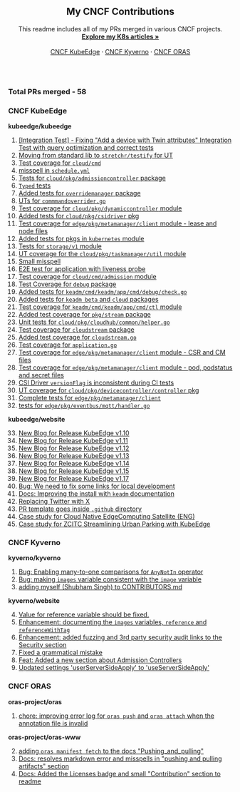 <div align="center">

  <h2 align="center">My CNCF Contributions</h2>

  <p align="center">
    This readme includes all of my PRs merged in various CNCF projects.
    <br />
    <a href="https://github.com/1Shubham7/Kubernetes-Articles/blob/main/Kubernetes-Articles.md"><strong>Explore my K8s articles »</strong></a>
    <br />
    <br />
    <a href="https://github.com/kubeedge/">CNCF KubeEdge</a>
    ·
    <a href="https://github.com/kyverno/">CNCF Kyverno</a>
    ·
    <a href="https://github.com/oras-project/">CNCF ORAS</a>
  </p>
</div>

<br>
<br>

### Total PRs merged - 58

### CNCF KubeEdge

**kubeedge/kubeedge**

1. [[Integration Test] - Fixing "Add a device with Twin attributes" Integration Test with query optimization and correct tests](https://github.com/kubeedge/kubeedge/pull/6136)
2. [Moving from standard lib to `stretchr/testify` for UT](https://github.com/kubeedge/kubeedge/pull/5837)
3. [Test coverage for `cloud/cmd`](https://github.com/kubeedge/kubeedge/pull/5827)
4. [misspell in `schedule.yml`](https://github.com/kubeedge/kubeedge/pull/5814)
5. [Tests for `cloud/pkg/admissioncontroller` package](https://github.com/kubeedge/kubeedge/pull/5813)
6. [`Typed` tests](https://github.com/kubeedge/kubeedge/pull/5812)
7. [Added tests for `overridemanager` package](https://github.com/kubeedge/kubeedge/pull/5810)
8. [UTs for `commmandoverrider.go`](https://github.com/kubeedge/kubeedge/pull/5809)
9. [Test coverage for `cloud/pkg/dynamiccontroller` module](https://github.com/kubeedge/kubeedge/pull/5803)
10. [Added tests for `cloud/pkg/csidriver` pkg](https://github.com/kubeedge/kubeedge/pull/5795)
11. [Test coverage for `edge/pkg/metamanager/client` module - lease and node files](https://github.com/kubeedge/kubeedge/pull/5780)
12. [Added tests for pkgs in `kubernetes` module](https://github.com/kubeedge/kubeedge/pull/5778)
13. [Tests for `storage/v1` module](https://github.com/kubeedge/kubeedge/pull/5763)
14. [UT coverage for the `cloud/pkg/taskmanager/util` module](https://github.com/kubeedge/kubeedge/pull/5751)
15. [Small misspell](https://github.com/kubeedge/kubeedge/pull/5742)
16. [E2E test for application with liveness probe](https://github.com/kubeedge/kubeedge/pull/5741)
17. [Test coverage for `cloud/cmd/admission` module](https://github.com/kubeedge/kubeedge/pull/5723)
18. [Test Coverage for `debug` package](https://github.com/kubeedge/kubeedge/pull/5708)
19. [Added tests for `keadm/cmd/keadm/app/cmd/debug/check.go`](https://github.com/kubeedge/kubeedge/pull/5700)
20. [Added tests for `keadm beta` and `cloud` packages](https://github.com/kubeedge/kubeedge/pull/5695)
21. [Test coverage for `keadm/cmd/keadm/app/cmd/ctl` module](https://github.com/kubeedge/kubeedge/pull/5693)
22. [Added test coverage for `pkg/stream` package](https://github.com/kubeedge/kubeedge/pull/5690)
23. [Unit tests for `cloud/pkg/cloudhub/common/helper.go`](https://github.com/kubeedge/kubeedge/pull/5687)
24. [Test coverage for `cloudstream` package](https://github.com/kubeedge/kubeedge/pull/5684)
25. [Added test coverage for `cloudstream.go`](https://github.com/kubeedge/kubeedge/pull/5682)
26. [Test coverage for `application.go`](https://github.com/kubeedge/kubeedge/pull/5675)
27. [Test coverage for `edge/pkg/metamanager/client` module - CSR and CM files](https://github.com/kubeedge/kubeedge/pull/5757)
28. [Test coverage for `edge/pkg/metamanager/client` module - pod, podstatus and secret files](https://github.com/kubeedge/kubeedge/pull/5905)
29. [CSI Driver `versionFlag` is inconsistent during CI tests](https://github.com/kubeedge/kubeedge/pull/5928)
30. [UT coverage for `cloud/pkg/devicecontroller/controller` pkg](https://github.com/kubeedge/kubeedge/pull/5970)
31. [Complete tests for `edge/pkg/metamanager/client`](https://github.com/kubeedge/kubeedge/pull/5926)
32. [tests for `edge/pkg/eventbus/mqtt/handler.go`](https://github.com/kubeedge/kubeedge/pull/6021)

**kubeedge/website**

33. [New Blog for Release KubeEdge v1.10](https://github.com/kubeedge/website/pull/535)
34. [New Blog for Release KubeEdge v1.11](https://github.com/kubeedge/website/pull/538)
35. [New Blog for Release KubeEdge v1.12](https://github.com/kubeedge/website/pull/539)
36. [New Blog for Release KubeEdge v1.13](https://github.com/kubeedge/website/pull/542)
37. [New Blog for Release KubeEdge v1.14](https://github.com/kubeedge/website/pull/541)
38. [New Blog for Release KubeEdge v1.15](https://github.com/kubeedge/website/pull/579)
39. [New Blog for Release KubeEdge v1.17](https://github.com/kubeedge/website/pull/534)
40. [Bug: We need to fix some links for local development](https://github.com/kubeedge/website/pull/567)
41. [Docs: Improving the install with `keadm` documentation](https://github.com/kubeedge/website/pull/544)
42. [Replacing Twitter with X](https://github.com/kubeedge/website/pull/543)
43. [PR template goes inside `.github` directory](https://github.com/kubeedge/website/pull/537)
44. [Case study for Cloud Native EdgeComputing Satellite (ENG)](https://github.com/kubeedge/website/pull/655)
45. [Case study for ZCITC Streamlining Urban Parking with KubeEdge](https://github.com/kubeedge/website/pull/659)
    

### CNCF Kyverno

**kyverno/kyverno**

1. [Bug: Enabling many-to-one comparisons for `AnyNotIn` operator](https://github.com/kyverno/kyverno/pull/9462)
2. [Bug: making `images` variable consistent with the `image` variable](https://github.com/kyverno/kyverno/pull/9147)
3. [adding myself (Shubham Singh) to CONTRIBUTORS.md](https://github.com/kyverno/kyverno/pull/10149)

**kyverno/website**

4. [Value for reference variable should be fixed.](https://github.com/kyverno/website/pull/1176)
5. [Enhancement: documenting the `images` variables, `reference` and `referenceWithTag`](https://github.com/kyverno/website/pull/1162)
6. [Enhancement: added fuzzing and 3rd party security audit links to the Security section](https://github.com/kyverno/website/pull/1111)
7. [Fixed a grammatical mistake](https://github.com/kyverno/website/pull/1108)
8. [Feat: Added a new section about Admission Controllers](https://github.com/kyverno/website/pull/1086)
9. [Updated settings 'userServerSideApply' to 'useServerSideApply'](https://github.com/kyverno/website/pull/1085)

### CNCF ORAS

**oras-project/oras**

1. [chore: improving error log for `oras push` and `oras attach` when the annotation file is invalid](https://github.com/oras-project/oras/pull/1026)

**oras-project/oras-www**

2. [adding `oras manifest fetch` to the docs "Pushing_and_pulling"](https://github.com/oras-project/oras-www/pull/241)
3. [Docs: resolves markdown error and misspells in "pushing and pulling artifacts" section](https://github.com/oras-project/oras-www/pull/230)
4. [Docs: Added the Licenses badge and small "Contribution" section to readme](https://github.com/oras-project/oras-www/pull/214)
